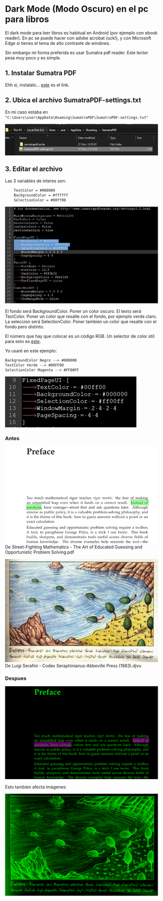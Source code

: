 # Dark Mode (Modo Oscuro) en el pc para libros

El dark mode para leer libros es habitual en Android (por ejemplo con ebook reader). En pc se puede hacer con adobe acrobat (uck!), y con Microsoft Edge si tienes el tema de alto contraste de windows.

Sin embargo mi forma preferida es usar Sumatra pdf reader. Este lector pesa muy poco y es simple.

## 1. Instalar Sumatra PDF

Ehh si, instalalo... [este](https://www.sumatrapdfreader.org/free-pdf-reader) es el link.

## 2. Ubica el archivo SumatraPDF-settings.txt

En mi caso estaba en ```"C:\Users\user\AppData\Roaming\SumatraPDF\SumatraPDF-settings.txt"```

![](2021-05-16-20-16-34.png)

## 3. Editar el archivo

Las 3 variables de interes son:
```
    TextColor = #000000
    BackgroundColor = #ffffff
    SelectionColor = #00ff00
```
![](2021-05-16-20-18-19.png)

El fondo será BackgroundColor. Poner un color oscuro.
El texto será TextColor. Poner un color que resalte con el fondo, por ejemplo verde claro.
La seleccion será SelectionColor. Poner tambien un color que resalte con el fondo pero distinto.

El número que hay que colocar es un código RGB. Un selector de color útil para esto es [este](https://www.rapidtables.com/web/color/RGB_Color.html).

Yo usaré en este ejemplo:

```
BackgroundColor Negro --> #000000
TextColor Verde --> #00FF00
SelectionColor Magenta --> #FF00FF
```
![](2021-05-16-20-39-35.png)

### Antes
![](2021-05-16-20-41-50.png)
De Street-Fighting Mathematics - The Art of Educated Guessing and Opportunistic Problem Solving.pdf

![](2021-05-16-20-37-20.png)
De Luigi Serafini - Codex Seraphinianus-Abbeville Press (1983).djvu

### Despues
![](2021-05-16-20-34-40.png)

Esto tambien afecta imágenes:

![](2021-05-16-20-37-01.png)